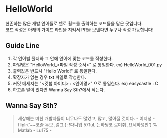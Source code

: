 # HelloWorld
 현존하는 많은 개발 언어들로 헬로 월드를 출력하는 코드들을 담은 곳입니다.
 <br>
 코드 작성은 아래의 가이드 라인을 지켜서 PR을 보낸다면 누구나 작성 가능합니다!

## Guide Line
1. 각 언어별 폴더와 그 안에 언어에 맞는 코드를 작성한다.
2. 파일명은 "HelloWorld_<파일 작성 순서>" 로 통일한다. ex) HelloWorld_001.py
4. 출력값은 반드시 "Hello World!" 로 통일한다.
5. 확장자가 없는 경우 txt 파일로 작성한다.
6. 커밋 메세지는 "<깃헙 아이디> : <언어명>" 으로 통일한다. ex) easycastle : C
7. 하고픈 말이 있다면 Wanna Say Sth?에서 적는다.

## Wanna Say Sth?
> 세상에는 미친 개발자들이 너무나도 많았고, 많고, 많아질 것이다. - 이지성 -  
> fliplr('~~코즐 두모 ,럼그 ): !다니입 571uL 는하딩코 로미취 ,요세하녕안')  % Matlab - Lu175 -  